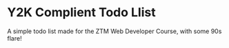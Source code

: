# Y2K Complient Todo Llist
A simple todo list made for the ZTM Web Developer Course, with some 90s flare!
